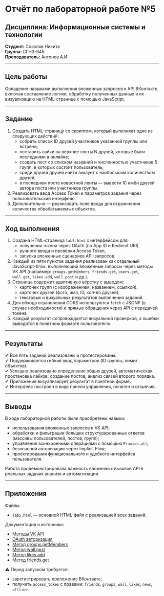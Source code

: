 # Отчёт по лабораторной работе №5  
## Дисциплина: Информационные системы и технологии  
**Студент:** Соколов Никита  
**Группа:** СГН3-64Б  
**Преподаватель:** Антонов А.И.  

---

## Цель работы

Овладение навыками выполнения вложенных запросов к API ВКонтакте, включая составление логики, обработку полученных данных и их визуализацию на HTML-странице с помощью JavaScript.

---

## Задание

1. Создать HTML-страницу со скриптом, который выполняет одно из следующих действий:
   - собрать список ID друзей участников указанной группы или встречи;
   - поставить лайки на верхние посты N друзей, которые были последними в онлайне;
   - создать пост со списком названий и численностью участников 5 групп, в которых состоит пользователь;
   - среди друзей друзей найти аккаунт с наибольшим количеством друзей;
   - в последнем посте новостной ленты — вывести 10 имён друзей автора поста или участников группы.
2. Реализовать ввод Access Token и параметров задания через пользовательский интерфейс.
3. Дополнительно — реализовать поле ввода для ограничения количества обрабатываемых объектов.

---

## Ход выполнения

1. Создана HTML-страница `lab5.html` с интерфейсом для:
   - получения токена через OAuth (по App ID и Redirect URI),
   - ручного ввода и проверки Access Token,
   - запуска вложенных сценариев API-запросов.
2. Каждый из пяти пунктов задания реализован как отдельный JavaScript-блок, выполняющий вложенные запросы через методы VK API (например: `groups.getMembers`, `friends.get`, `users.get`, `wall.get`, `likes.add`, `wall.post` и др.).
3. Страница содержит адаптивную вёрстку с выводом:
   - карточек групп (с изображением, названием, ссылкой);
   - карточек друзей (фото, имя, ID, кол-во друзей);
   - текстовых и визуальных результатов выполнения заданий.
4. Для обхода ограничений CORS используются `fetch` с JSONP (в случае необходимости) и прямые обращения через API с передачей токена.
5. Каждый результат сопровождается визуальной проверкой, а ошибки выводятся в понятном формате пользователю.

---

## Результаты

✔ Все пять заданий реализованы и протестированы.  
✔ Поддерживается гибкий ввод параметров (ID группы, лимит объектов).  
✔ Успешно реализовано определение общих друзей, автоматическая простановка лайков, создание постов, анализ связей второго порядка.  
✔ Приложение визуализирует результат в понятной форме.  
✔ Интерфейс построен в виде панели управления, понятен и отзывчив.

---

## Выводы

В ходе лабораторной работы были приобретены навыки:
- использования вложенных запросов к VK API;
- обработки и фильтрации больших структурированных ответов (массивы пользователей, постов, групп);
- управления асинхронными операциями с помощью `Promise.all`;
- безопасной авторизации через Implicit Flow;
- проектирования функционального и удобного интерфейса пользователя.

Работа продемонстрировала важность вложенных вызовов API в реальных задачах анализа и автоматизации.

---

## Приложения

Файлы:
- `lab5.html` — основной HTML-файл с реализацией всех заданий.

Документация и источники:
- [Методы VK API](https://vk.com/dev/methods)
- [OAuth авторизация](https://vk.com/dev/implicit_flow_user)
- [Метод groups.getMembers](https://vk.com/dev/groups.getMembers)
- [Метод wall.post](https://vk.com/dev/wall.post)
- [Метод likes.add](https://vk.com/dev/likes.add)
- [Метод friends.get](https://vk.com/dev/friends.get)

⚠️ Перед запуском требуется:
- зарегистрировать приложение ВКонтакте;
- получить `access_token` с правами: `friends`, `groups`, `wall`, `likes`, `news`, `offline`.
